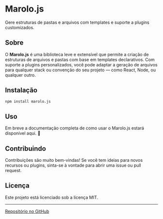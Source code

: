 # Marolo.js

Gere estruturas de pastas e arquivos com templates e suporte a plugins customizados.

## Sobre

O **Marolo.js** é uma biblioteca leve e extensível que permite a criação de estruturas de arquivos e pastas com base em templates declarativos. Com suporte a plugins personalizados, você pode adaptar a geração de arquivos para qualquer stack ou convenção do seu projeto — como React, Node, ou qualquer outro.

## Instalação

```bash
npm install marolo.js
```

## Uso

Em breve a documentação completa de como usar o Marolo.js estará disponível aqui. 🚧

## Contribuindo

Contribuições são muito bem-vindas! Se você tem ideias para novos recursos ou plugins, sinta-se à vontade para abrir uma issue ou pull request.

## Licença

Este projeto está licenciado sob a licença MIT.

---

[Repositório no GitHub](https://github.com/P3droSoares/marolo.js)

